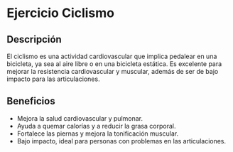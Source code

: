 # Ejercicio Ciclismo

## Descripción
El ciclismo es una actividad cardiovascular que implica pedalear en una bicicleta, ya sea al aire libre o en una bicicleta estática. Es excelente para mejorar la resistencia cardiovascular y muscular, además de ser de bajo impacto para las articulaciones.

## Beneficios
- Mejora la salud cardiovascular y pulmonar.
- Ayuda a quemar calorías y a reducir la grasa corporal.
- Fortalece las piernas y mejora la tonificación muscular.
- Bajo impacto, ideal para personas con problemas en las articulaciones.